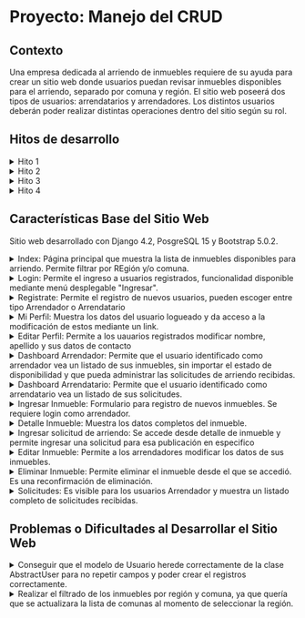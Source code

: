 # Proyecto: Manejo del CRUD

## Contexto
Una empresa dedicada al arriendo de inmuebles requiere de su ayuda para crear un sitio
web donde usuarios puedan revisar inmuebles disponibles para el arriendo, separado por
comuna y región. El sitio web poseerá dos tipos de usuarios: arrendatarios y arrendadores.
Los distintos usuarios deberán poder realizar distintas operaciones dentro del sitio según su rol.

## Hitos de desarrollo
<details>
<summary>Hito 1</summary>
Requerimiento 1: Ambiente de desarrollo

![Ambiente de desarrollo](https://raw.githubusercontent.com/LauDuhalde/PROYECTO-PORTAL-INMOBILIARIO/main/screenshots_hitos/hito1/1%20ambiente%20desarrollo.png)

Requerimiento 2a: Representación del modelo relacional de datos

![Modelo de datos](https://github.com/LauDuhalde/PROYECTO-PORTAL-INMOBILIARIO/raw/main/screenshots_hitos/hito1/2a%20modelo%20datos.png)

Rquerimiento 2b: Conexión a BDD

![Conexion a BDD](https://github.com/LauDuhalde/PROYECTO-PORTAL-INMOBILIARIO/raw/main/screenshots_hitos/hito1/2b%20conexion%20bdd.png)

Requerimiento 2c: Definición y manejo de llaves primarias en columnas foráneas

![Claves Foráneas](https://github.com/LauDuhalde/PROYECTO-PORTAL-INMOBILIARIO/raw/main/screenshots_hitos/hito1/2c%20FK.png)

Requerimiento 3a: Crear un objeto con el modelo

![Crear objeto](https://github.com/LauDuhalde/PROYECTO-PORTAL-INMOBILIARIO/raw/main/screenshots_hitos/hito1/3a%20Crear%20objeto.png)

Requerimiento 3b: Enlistar desde modelo de datos

![Enlistar registros](https://github.com/LauDuhalde/PROYECTO-PORTAL-INMOBILIARIO/raw/main/screenshots_hitos/hito1/3b%20enlistar%20registros.png)

Requerimiento 3c: Actualizar un registro en el modelo de datos

![Actualizar registro](https://github.com/LauDuhalde/PROYECTO-PORTAL-INMOBILIARIO/raw/main/screenshots_hitos/hito1/3c%20actualizar%20registro.png)

Requerimiento 3d: Borrar un registro del modelo de datos

![Borrar registro](https://github.com/LauDuhalde/PROYECTO-PORTAL-INMOBILIARIO/raw/main/screenshots_hitos/hito1/3d%20borrar%20registro.png)

</details>

<details>
<summary>Hito 2</summary>

Requerimiento 1a: Loaddata Regiones y Comunas

![loaddata regiones y comunas](https://github.com/LauDuhalde/PROYECTO-PORTAL-INMOBILIARIO/raw/main/screenshots_hitos/hito2/1a%20loaddata%20regiones%20y%20comunas.png)

Requerimiento 1b: Loaddata Tipos de inmuebles

No aplica, tipo_inmueble es un choices en vez de una tabla.

Requerimiento 1c: Loaddata Usuarios e Inmuebles

![loaddata usuarios e inmuebles](https://github.com/LauDuhalde/PROYECTO-PORTAL-INMOBILIARIO/raw/main/screenshots_hitos/hito2/1c%20loaddata%20usuarios%20e%20inmuebles.png)

Requerimiento 2: Consultar con SQL inmuebles por comunas

![Listado de inmuebles por comuna con SQL](https://github.com/LauDuhalde/PROYECTO-PORTAL-INMOBILIARIO/raw/main/screenshots_hitos/hito2/2%20listado%20inmuebles%20comuna%20con%20SQL.png)

[Documento de salida](https://github.com/LauDuhalde/PROYECTO-PORTAL-INMOBILIARIO/blob/main/hito2_req2_inmuebles_comuna.txt)

Requerimiento 3: Consultar con SQL inmuebles por Región

![Listado de inmuebles por región con SQL](https://github.com/LauDuhalde/PROYECTO-PORTAL-INMOBILIARIO/raw/main/screenshots_hitos/hito2/3%20listado%20inmuebles%20region%20SQL.png)

[Documento de salida](https://github.com/LauDuhalde/PROYECTO-PORTAL-INMOBILIARIO/blob/main/hito2_req3_inmuebles_region.txt)

</details>

<details>
<summary>Hito 3</summary>

Requerimiento 1.1: Generar una vista de login de usuario
Se usa funcionalidad de django para el login, solo se modifica apariencia de formulario

![Vista Login](https://github.com/LauDuhalde/PROYECTO-PORTAL-INMOBILIARIO/blob/main/screenshots_hitos/hito3/1.1%20Generar%20una%20vista%20de%20login%20de%20usuarios.png)

Requerimiento 1.2: Generar una vista de registro
Se crea view y template registro_usuario que recibe formulario personalizado

![Vista Registro](https://github.com/LauDuhalde/PROYECTO-PORTAL-INMOBILIARIO/blob/main/screenshots_hitos/hito3/1.2%20Generar%20una%20vista%20de%20registro.png)

Requerimiento 1.3: Realizar redireccionamiento de urls

![URLs](https://github.com/LauDuhalde/PROYECTO-PORTAL-INMOBILIARIO/blob/main/screenshots_hitos/hito3/1.3%20Realizar%20redireccionamiento%20de%20urls.png)

Requerimiento 1.4: Desplegar los datos de usuario
En página principal se le da la bienvenida al usuario logueado mediante su nombre

![Bienvenida](https://github.com/LauDuhalde/PROYECTO-PORTAL-INMOBILIARIO/blob/main/screenshots_hitos/hito3/1.4%20Desplegar%20los%20datos%20del%20usuario%20-%20Bienvenida.png)

Se crea template Mi Perfil para mostrar los datos del usuario

![Mi perfil](https://github.com/LauDuhalde/PROYECTO-PORTAL-INMOBILIARIO/blob/main/screenshots_hitos/hito3/1.4%20Desplegar%20los%20datos%20del%20usuario%20-%20Mi%20perfil.png)

Rquerimiento 2: Agregar a la página personal de un Arrendatario y Arrendador la posibilidad de modificar sus datos personales.

En template Mi Perfil se añade un link al formulario de modificación de datos de contacto.
En el formulario de edición, no se permite modificar RUT, nombre de usuario ni contraseña.

![Editar perfil](https://github.com/LauDuhalde/PROYECTO-PORTAL-INMOBILIARIO/blob/main/screenshots_hitos/hito3/2%20Editar%20perfil.png)

</details>

<details>
<summary>Hito 4</summary>

Requerimiento 1: Crear página web básica donde arrendadores puedan agregar nuevos inmuebles.

![Agregar Inmueble](https://github.com/LauDuhalde/PROYECTO-PORTAL-INMOBILIARIO/blob/main/screenshots_hitos/hito4/1%20P%C3%A1gina%20Agregar%20nuevos%20inmuebles.png)

Requerimiento 1.a: Generar las rutas para la vista para agregar nuevas viviendas.

![Ruta Agregar Inmueble](https://github.com/LauDuhalde/PROYECTO-PORTAL-INMOBILIARIO/blob/main/screenshots_hitos/hito4/1.a%20Generar%20las%20rutas%20para%20la%20vista%20para%20agregar%20nuevas%20viviendas.png)

Requerimiento 1.b: Generar el objeto de formulario.
Se crea un formulario personalizado para el ingreso de datos y actualización de inmueble.

![Formulario Inmueble](https://github.com/LauDuhalde/PROYECTO-PORTAL-INMOBILIARIO/blob/main/screenshots_hitos/hito4/1.b%20Generar%20el%20objeto%20de%20formulario.png)

Requerimiento 1.c: Agregar la función para guardar el objeto.
Se crea una view que recibe el formulario y lo guarda en la base de datos.

![View Agregar Inmueble](https://github.com/LauDuhalde/PROYECTO-PORTAL-INMOBILIARIO/blob/main/screenshots_hitos/hito4/1.c%20Agregar%20la%20funci%C3%B3n%20para%20guardar%20el%20objeto.png)

Requerimiento 2: Crear página web básica donde arrendadores puedan actualizar/borrar un inmueble existente.

![Editar/Borrar Inmueble](https://github.com/LauDuhalde/PROYECTO-PORTAL-INMOBILIARIO/blob/main/screenshots_hitos/hito4/2%20P%C3%A1ginas%20Editar%20Borrar%20un%20inmueble.png)

Requerimiento 2.a: Generar las rutas para la vista para actualizar las viviendas por usuario.

![Ruta Editar/Borrar Inmueble](https://github.com/LauDuhalde/PROYECTO-PORTAL-INMOBILIARIO/blob/main/screenshots_hitos/hito4/2.a%20Generar%20las%20rutas%20para%20la%20vista%20para%20actualizar%20las%20viviendas%20por%20usuario.png)

Requerimiento 2.b: Generar el objeto de formulario en base a él modelo definido.
Se utiliza el mismo formulario del requerimiento 1.b

Requerimiento 2.c: Agregar la función para actualizar el objeto.
Se crean una views que reciben el formulario y lo actualiza o elimina en la base de datos. 
El formulario lleva la instancia del inmueble que se desea editar/borrar para identificarlo.

![View Editar inmueble](https://github.com/LauDuhalde/PROYECTO-PORTAL-INMOBILIARIO/blob/main/screenshots_hitos/hito4/2.c%20Agregar%20la%20funci%C3%B3n%20para%20actualizar%20el%20objeto.png)

Requerimiento 3: Crear una página web básica donde los arrendatarios puedan ver la oferta disponible.

![Oferta Inmuebles Disponibles](https://github.com/LauDuhalde/PROYECTO-PORTAL-INMOBILIARIO/blob/main/screenshots_hitos/hito4/3%20p%C3%A1gina%20web%20b%C3%A1sica%20donde%20los%20arrendatarios%20puedan%20ver%20la%20oferta%20disponible.png)

Requerimiento 3.a: Generar las rutas para ver las viviendas.

![Ruta Lista Inmuebles (index)](https://github.com/LauDuhalde/PROYECTO-PORTAL-INMOBILIARIO/blob/main/screenshots_hitos/hito4/3.a%20Generar%20las%20rutas%20para%20ver%20las%20viviendas.png)

Requerimiento 3.b: Crear la vista y el controlador que le permitan enlistar las viviendas.
Se crea una view que busca los inmuebles disponibles y lo muestra en la página principal.
Esta se puede filtrar por región y/o comuna.

![Lista Inmuebles](https://github.com/LauDuhalde/PROYECTO-PORTAL-INMOBILIARIO/blob/main/screenshots_hitos/hito4/3.b%20Crear%20la%20vista%20y%20el%20controlador%20que%20le%20permitan%20enlistar%20las%20viviendas.png)


</details>

## Características Base del Sitio Web

Sitio web desarrollado con Django 4.2, PosgreSQL 15 y Bootstrap 5.0.2. 

<details>
<summary>Index: Página principal que muestra la lista de inmuebles disponibles para arriendo. Permite filtrar por REgión y/o comuna.</summary>
También se puede acceder desde la opción Inmuebles disponibles. No requiere login.

![Index](https://github.com/LauDuhalde/PROYECTO-PORTAL-INMOBILIARIO/blob/main/screenshots_hitos/hito5/Index.png)

</details>

<details>
<summary>Login: Permite el ingreso a usuarios registrados, funcionalidad disponible mediante menú desplegable "Ingresar".</summary>
En caso de no tener cuenta permite acceder al registro mediante un link.
El cierre de sesión está disponible mediante menú desplegable "Bienvenido". Al cerrar la sesión se redirige al Index. 

![Login](https://github.com/LauDuhalde/PROYECTO-PORTAL-INMOBILIARIO/blob/main/screenshots_hitos/hito5/Login.png)

</details>

<details>
<summary>Registrate: Permite el registro de nuevos usuarios, pueden escoger entre tipo Arrendador o Arrendatario</summary>

![Registrate](https://github.com/LauDuhalde/PROYECTO-PORTAL-INMOBILIARIO/blob/main/screenshots_hitos/hito5/Registro.png)

</details>

<details>
<summary>Mi Perfil: Muestra los datos del usuario logueado y da acceso a la modificación de estos mediante un link.</summary>

![Mi perfil](https://github.com/LauDuhalde/PROYECTO-PORTAL-INMOBILIARIO/blob/main/screenshots_hitos/hito5/Mi%20perfil.png)

</details>

<details>
<summary>Editar Perfil: Permite a los uauarios registrados modificar nombre, apellido y sus datos de contacto</summary>

![Editar perfil](https://github.com/LauDuhalde/PROYECTO-PORTAL-INMOBILIARIO/blob/main/screenshots_hitos/hito5/Editar%20perfil.png)

</details>

<details>
<summary>Dashboard Arrendador: Permite que el usuario identificado como arrendador vea un listado de sus inmuebles, sin importar el estado de disponibilidad y que pueda administrar las solicitudes de arriendo recibidas.</summary>

![Dashboard Arrendador](https://github.com/LauDuhalde/PROYECTO-PORTAL-INMOBILIARIO/blob/main/screenshots_hitos/hito5/Dashboard%20Arrendador.png)

</details>

<details>
<summary>Dashboard Arrendatario: Permite que el usuario identificado como arrendatario vea un listado de sus solicitudes.</summary>
Permite cancelar las solicitudes con estado Pendiente.

![Dashboard Arrendatario](https://github.com/LauDuhalde/PROYECTO-PORTAL-INMOBILIARIO/blob/main/screenshots_hitos/hito5/Dashboard%20Arrendatario.png)

</details>

<details>
<summary>Ingresar Inmueble: Formulario para registro de nuevos inmuebles. Se requiere login como arrendador.</summary>

![Ingresar Inmueble](https://github.com/LauDuhalde/PROYECTO-PORTAL-INMOBILIARIO/blob/main/screenshots_hitos/hito5/Ingresar%20inmueble.png)

</details>

<details>
<summary>Detalle Inmueble: Muestra los datos completos del inmueble.</summary>
Para Arendatarios da acceso al ingreso de Solicitudes de arriendo para ese inmueble.

![Detalle inmueble - Arrendatario](https://github.com/LauDuhalde/PROYECTO-PORTAL-INMOBILIARIO/blob/main/screenshots_hitos/hito5/Detalle%20Inmueble%20-%20Arrendatario.png)

Para Arendador da acceso a Editar y Eliminar el Inmueble. Pide confirmación antes de derivar a las páginas correspondientes.

![Detalle inmueble - Arrendador](https://github.com/LauDuhalde/PROYECTO-PORTAL-INMOBILIARIO/blob/main/screenshots_hitos/hito5/Detalle%20Inmueble%20-%20Arrendador.png)

</details>

<details>

<summary>Ingresar solicitud de arriendo: Se accede desde detalle de inmueble y permite ingresar una solicitud para esa publicación en especifico</summary>
Sólo permite enviar un mensaje personalizado al Arrendador, los demás datos no son modificables.

![Ingresar solicitud de arriendo](https://github.com/LauDuhalde/PROYECTO-PORTAL-INMOBILIARIO/blob/main/screenshots_hitos/hito5/Ingresar%20solicitud%20de%20arriendo.png)

![Ingreso solicitud exitoso](https://github.com/LauDuhalde/PROYECTO-PORTAL-INMOBILIARIO/blob/main/screenshots_hitos/hito5/Ingresar%20solicitud%20de%20arriendo%20-%20Success.png)

</details>

<details>
<summary>Editar Inmueble: Permite a los arrendadores modificar los datos de sus inmuebles.</summary>
Al finalizar la modificación redirecciona a Mi Perfil.

![Editar Inmueble](https://github.com/LauDuhalde/PROYECTO-PORTAL-INMOBILIARIO/blob/main/screenshots_hitos/hito5/Editar%20inmueble.png)

</details>

<details>
<summary>Eliminar Inmueble: Permite eliminar el inmueble desde el que se accedió. Es una reconfirmación de eliminación.</summary>
Luego de eliminar redirecciona al Index.

![Eliminar Inmueble](https://github.com/LauDuhalde/PROYECTO-PORTAL-INMOBILIARIO/blob/main/screenshots_hitos/hito5/Eliminar%20inmueble.png)

</details>

<details>

<summary>Solicitudes: Es visible para los usuarios Arrendador y muestra un listado completo de solicitudes recibidas.</summary>
No permite administración de éstas.

![Solicitudes](https://github.com/LauDuhalde/PROYECTO-PORTAL-INMOBILIARIO/blob/main/screenshots_hitos/hito5/Solicitudes.png)

</details>

## Problemas o Dificultades al Desarrollar el Sitio Web

<details><summary>Conseguir que el modelo de Usuario herede correctamente de la clase AbstractUser para no repetir campos y poder crear el registros correctamente.</summary>
La creación del usuario se solucionó en la versión 2 del proyecto (https://github.com/LauDuhalde/PORTAL-INMOBILIARIO-V2) 
Se usó administración de usuarios personalizada y formularios tanto para la creación como para la actualización de estos.

![Modulo administración](https://github.com/LauDuhalde/PORTAL-INMOBILIARIO-V2/blob/main/Hitos/hito5/CustomUserAdmin.png)

![Formulario CustomUserCreationForm](https://github.com/LauDuhalde/PORTAL-INMOBILIARIO-V2/blob/main/Hitos/hito5/CustomUserCreationForm.png)

Pero formulario de edición, en template, quedó con mensaje que indica que no se puede manipular la contraseña.

![Detalle Contraseña](https://github.com/LauDuhalde/PORTAL-INMOBILIARIO-V2/blob/main/Hitos/hito5/Editar%20perfil%20v2-%20detalle%20contrase%C3%B1a.png)

</details>

<details>
<summary>Realizar el filtrado de los inmuebles por región y comuna, ya que quería que se actualizara la lista de comunas al momento de seleccionar la región.</summary>
Se soluciona utilizando AJAX.

![Función JS/AJAX](https://github.com/LauDuhalde/PROYECTO-PORTAL-INMOBILIARIO/blob/main/screenshots_hitos/hito4/Funcion%20filtrar%20comuna.png)

</details>

